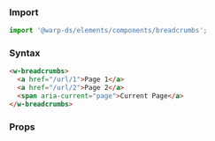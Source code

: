 ### Import

```js
import '@warp-ds/elements/components/breadcrumbs';

```

### Syntax

```html
<w-breadcrumbs>
  <a href="/url/1">Page 1</a>
  <a href="/url/2">Page 2</a>
  <span aria-current="page">Current Page</a>
</w-breadcrumbs>
```

### Props

<api-table type="elements" component="Breadcrumbs" />